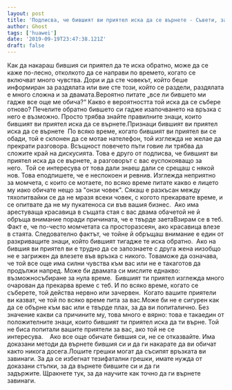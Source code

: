 ```yaml
---
layout: post
title: 'Подписва, че бившият ви приятел иска да се върнете - Съвети, за да знаете дали все още има чувства към вас!'
author: Ghost
tags: ['huawei']
date: '2019-09-19T23:47:38.121Z'
draft: false
---
```


Как да накараш бившия си приятел да те иска обратно, може да се каже по-лесно, отколкото да се направи по времето, когато се включват много чувства. Дори и да сте човекът, който беше информиран за раздялата или вие сте този, който се раздели, раздялата е много сложна и за двамата.Вероятно питате „все ли бившето ми гадже все още ме обича?“ Какво е вероятността той иска да се събере отново? Печелите обратно бившето си гадже изапочването на връзка с него е възможно. Просто трябва знайте правилните знаци, които бившият ви приятел иска да се върнете.Признаци бившият ви приятел иска да се върнете  По всяко време, когато бившият ви приятел ви се обади, той е склонен да се мотае нателефон, той изглежда не желае да прекрати разговора. Всъщност повечето пъти говие ли трябва да сложите край на дискусията. Това е друго от подписва, че бившият ви приятел иска да се върнете, а разговорът с вас еуспокояващо за него.  Той се интересува от това дали знаеш дали се срещаш с някой нов. Това еподпишете, че е неспокоен и ревнив. Изглежда неприятно за момчета, с които се мотаете, по всяко време питате какво е лицето му иако обичате нещо за "онзи човек". Сякаш е разкъсан между тяхопитвайки се да не мразя всеки човек, с когото прекарвате време, и се опитвате да не му пукатеноса си във вашия бизнес.  Ако има арестуваща красавица в същата стая с вас двама обачетой не й обръща внимание поради причината, че е твърде заетаВзирам се в теб. Факт е, че по-често момчетата са просторазсеян, ако красавица влезе в стаята. Следователно фактът, че тойне й обръщаш внимание е един от разкриващите знаци, който бившият тигадже те иска обратно.  Ако на бившия ви приятел ви е трудно да се запознаете с друга жена иизобщо не е загрижен да влезете във връзка с никого. Товаможе да означава, че той все още има силни чувства към вас или не е такаготов да продължи напред. Може би двамата си мислите еднакво: възможносъбиране за нула време.  Бившият ти приятел изглежда много очарован да прекарва време с теб. И по всяко време, когато се съберете, той действа нервно или зачервен.  Когато вашите приятели ви казват, че той по всяко време пита за вас.Може би не е сигурен как да се обърне към вас или е твърде плах, за да ви попиталично. Без значение какви са причините му, това много е вярно: това е такаедин от положителните знаци, които бившият ти приятел иска да ти върне. Той не биса попитали вашите приятели за вас, ако той не се интересува.    Ако все още обичате бившия си, не се отказвайте. Има доказани методи да върнете бившия си и да ги накарате да ви обичат както никога досега.Лошите грешки могат да съсипят връзката ви завинаги. За да се избегнат тезифатални грешки, имате нужда от доказани стъпки, за да върнете бившите си и да ги задържите. Щракнете тук, за да научите как точно да ги върнете завинаги.
